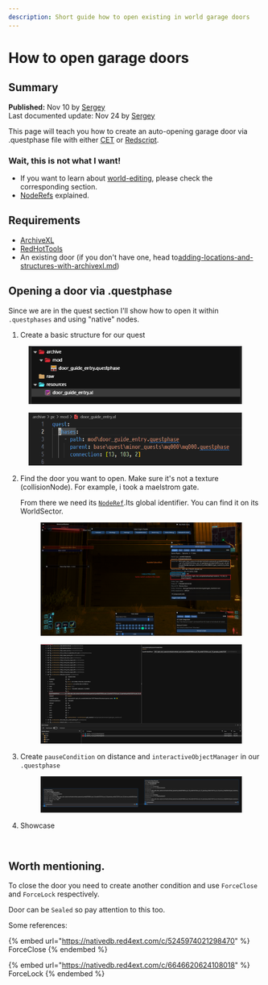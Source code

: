```yaml
---
description: Short guide how to open existing in world garage doors
---
```


# How to open garage doors

## Summary

**Published:** Nov 10 by [Sergey](https://app.gitbook.com/u/N691cVEMA0Nmecc6QHIAM73aI0z1 "mention")\
Last documented update: Nov 24 by [Sergey](https://app.gitbook.com/u/N691cVEMA0Nmecc6QHIAM73aI0z1 "mention")

This page will teach you how to create an auto-opening garage door via .questphase file with either [CET](https://app.gitbook.com/o/-MP5ijqI11FeeX7c8-N8/s/-MP5jWcLZLbbbzO-_ua1-887967055/) or [Redscript](https://app.gitbook.com/o/-MP5ijqI11FeeX7c8-N8/s/-McniwB8YOK2HnJ7SYg_/).

### Wait, this is not what I want!

* If you want to learn about [world-editing](../world-editing/ "mention"), please check the corresponding section.
* [NodeRefs](../../for-mod-creators-theory/files-and-what-they-do/the-whole-world-.streamingsector/noderefs.md) explained.

## Requirements

* [ArchiveXL](../../for-mod-creators-theory/core-mods-explained/archivexl/)
* [RedHotTools](../../for-mod-creators-theory/modding-tools/redhottools/)
* An existing door (if you don't have one, head to[adding-locations-and-structures-with-archivexl.md](../world-editing/adding-locations-and-structures-with-archivexl.md "mention"))

## Opening a door via .questphase

Since we are in the quest section I'll show how to open it within `.questphases` and using "native" nodes.

1. &#x20;Create a basic structure for our quest

<figure><img src="../../.gitbook/assets/image (1) (1) (1) (1).png" alt=""><figcaption></figcaption></figure>

<figure><img src="../../.gitbook/assets/image (11).png" alt=""><figcaption></figcaption></figure>

2.  Find the door you want to open. Make sure it's not a texture (collisionNode). For example, i took a maelstrom gate.

    From there we need its [`NodeRef`](../../for-mod-creators-theory/files-and-what-they-do/the-whole-world-.streamingsector/noderefs.md).Its global identifier. You can find it on its WorldSector.

    <figure><img src="../../.gitbook/assets/image (5).png" alt=""><figcaption></figcaption></figure>

    <figure><img src="../../.gitbook/assets/image (9).png" alt=""><figcaption></figcaption></figure>


3.  Create `pauseCondition` on distance and `interactiveObjectManager` in our `.questphase`&#x20;



    <figure><img src="../../.gitbook/assets/image (2) (1) (1).png" alt=""><figcaption></figcaption></figure>
4.  Showcase&#x20;

    <figure><img src="../../.gitbook/assets/output.gif" alt=""><figcaption></figcaption></figure>



## Worth mentioning.

To close the door you need to create another condition and use `ForceClose` and `ForceLock` respectively.

Door can be `Sealed` so pay attention to this too.

Some references:

{% embed url="https://nativedb.red4ext.com/c/5245974021298470" %}
ForceClose
{% endembed %}

{% embed url="https://nativedb.red4ext.com/c/6646620624108018" %}
ForceLock
{% endembed %}
